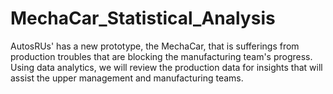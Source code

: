# MechaCar_Statistical_Analysis
AutosRUs' has a new prototype, the MechaCar, that is sufferings from production troubles that are blocking the manufacturing team's progress. Using data analytics, we will review the production data for insights that will assist the upper management and manufacturing teams.
